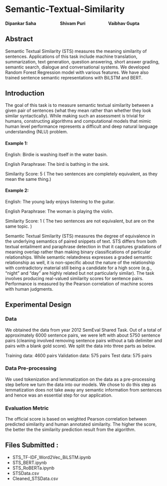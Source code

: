 # Semantic-Textual-Similarity

#### Dipankar Saha &emsp;&emsp;&emsp;&emsp;&emsp; Shivam Puri &emsp;&emsp;&emsp;&emsp;&emsp;Vaibhav Gupta


## Abstract
Semantic Textual Similarity (STS) measures the meaning similarity of sentences. Applications of this task include machine translation, summarization, text generation, question answering, short answer grading, semantic search, dialogue and conversational systems. We developed Random Forest Regression model with various features. We have also trained sentence semantic representations with BiLSTM and BERT.

## Introduction
The goal of this task is to measure semantic textual similarity between a given pair of sentences (what they mean rather than whether they look similar syntactically). While making such an assessment is trivial for humans, constructing algorithms and computational models that mimic human level performance represents a difficult and deep natural language
understanding (NLU) problem.

#### Example 1:

English: Birdie is washing itself in the water basin.

English Paraphrase: The bird is bathing in the sink.

Similarity Score: 5 ( The two sentences are completely equivalent, as they mean the same thing.)

#### Example 2:

English: The young lady enjoys listening to the guitar.

English Paraphrase: The woman is playing the violin.

Similarity Score: 1 ( The two sentences are not equivalent, but are on the same topic. )

Semantic Textual Similarity (STS) measures the degree of equivalence in the underlying semantics of paired snippets of text. STS differs from both textual entailment and paraphrase detection in that it captures gradations of meaning overlap rather than making binary classifications of particular relationships. While semantic relatedness expresses a graded semantic relationship as well, it is non-specific about the nature of the relationship with contradictory material still being a candidate for a high score (e.g., “night” and “day” are highly related but not particularly similar). The task involves producing real-valued similarity scores for sentence pairs. Performance is measured by the Pearson correlation of machine scores with human judgments.

## Experimental Design

### Data
We obtained the data from year 2012 SemEval Shared Task. Out of a total of approximately 6000 sentence pairs, we were left with about 5750 sentence pairs (cleaning involved removing sentence pairs without a tab delimiter and pairs with a blank gold score). We split the data into three parts as below. 

Training data: 4600 pairs
Validation data:  575 pairs
Test data: 575 pairs 

### Data Pre-processing

We used tokenization and lemmatization on the data as a pre-processing step before we turn the data into our models. We chose to do this step as lemmatization does not take away any semantic information from sentences and hence was an essential step for our application.

### Evaluation Metric
The official score is based on weighted Pearson correlation between predicted similarity and human annotated similarity. The higher the score, the better the the similarity prediction result from the algorithm.


## Files Submitted : 
- STS_TF-IDF_Word2Vec_BiLSTM.ipynb
- STS_BERT.ipynb
- STS_RoBERTa.ipynb
- STSData.csv
- Cleaned_STSData.csv
